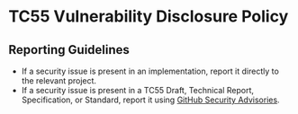 # TC55 Vulnerability Disclosure Policy

## Reporting Guidelines

- If a security issue is present in an implementation, report it directly to the relevant project.
- If a security issue is present in a TC55 Draft, Technical Report, Specification, or Standard, report it using [GitHub
  Security Advisories](https://github.com/tc39/.github/security/advisories).
